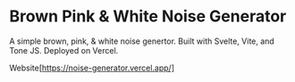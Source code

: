 Brown Pink & White Noise Generator
=================================

A simple brown, pink, & white noise genertor.
Built with Svelte, Vite, and Tone JS.
Deployed on Vercel.

Website[https://noise-generator.vercel.app/]